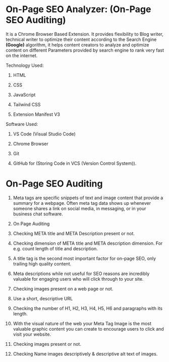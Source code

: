 # On-Page SEO Analyzer: (On-Page SEO Auditing)

It is a Chrome Browser Based Extension. It provides flexibility to Blog writer, technical writer to optimize their content according to the Search Engine **(Google)** algorithm, it helps content creators to analyze and optimize content on different Parameters provided by search engine to rank very fast on the internet.

Technology Used:

1. HTML

2. CSS

3. JavaScript

4. Tailwind CSS

5. Extension Manifest V3

Software Used:

1. VS Code (Visual Studio Code)

2. Chrome Browser

3. Git

4. GitHub for (Storing Code in VCS (Version Control System)).


# On-Page SEO Auditing

1. Meta tags are specific snippets of text and image content that provide a summary for a webpage. Often meta tag data shows up whenever someone shares a link on social media, in messaging, or in your business chat software.

2. On Page Auditing

3. Checking META title and META Description present or not.

4. Checking dimension of META title and META description dimension. For e.g. count length of title and description.

5. A title tag is the second most important factor for on-page SEO, only trailing high quality content.

6. Meta descriptions while not useful for SEO reasons are incredibly valuable for engaging users who will click through to your site.

7. Checking images present on a web page or not.

8. Use a short, descriptive URL

9. Checking the number of H1, H2, H3, H4, H5, H6 and paragraphs with its length.

10. With the visual nature of the web your Meta Tag Image is the most valuable graphic content you can create to encourage users to click and visit your website.

11. Checking images present or not.

12. Checking Name images descriptively & descriptive alt text of images.
